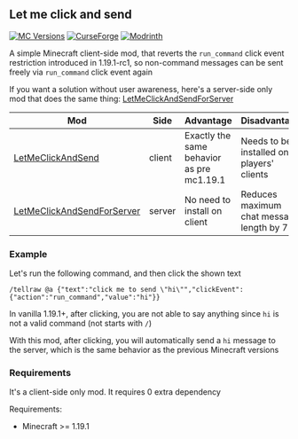 ## Let me click and send

[![MC Versions](https://cf.way2muchnoise.eu/versions/For%20MC_694888_all.svg)](https://www.curseforge.com/minecraft/mc-mods/let-me-click-and-send)
[![CurseForge](https://cf.way2muchnoise.eu/full_694888_downloads.svg)](https://www.curseforge.com/minecraft/mc-mods/let-me-click-and-send)
[![Modrinth](https://img.shields.io/modrinth/dt/pGbwwB5d?label=Modrinth%20Downloads)](https://modrinth.com/mod/letmeclickandsend)

A simple Minecraft client-side mod, that reverts the `run_command` click event restriction introduced in 1.19.1-rc1,
so non-command messages can be sent freely via `run_command` click event again

If you want a solution without user awareness, here's a server-side only mod that does the same thing:
[LetMeClickAndSendForServer](https://github.com/Fallen-Breath/LetMeClickAndSendForServer)

| Mod                                                                                       | Side   | Advantage                                 | Disadvantage                                  |
|-------------------------------------------------------------------------------------------|--------|-------------------------------------------|-----------------------------------------------|
| [LetMeClickAndSend](https://github.com/Fallen-Breath/LetMeClickAndSend)                   | client | Exactly the same behavior as pre mc1.19.1 | Needs to be installed on all players' clients |        
| [LetMeClickAndSendForServer](https://github.com/Fallen-Breath/LetMeClickAndSendForServer) | server | No need to install on client              | Reduces maximum chat message length by 7      |     

### Example

Let's run the following command, and then click the shown text

```
/tellraw @a {"text":"click me to send \"hi\"","clickEvent":{"action":"run_command","value":"hi"}}
```

In vanilla 1.19.1+, after clicking, you are not able to say anything since `hi` is not a valid command (not starts with `/`)

With this mod, after clicking, you will automatically send a `hi` message to the server, which is the same behavior as the previous Minecraft versions

### Requirements

It's a client-side only mod. It requires 0 extra dependency

Requirements:

- Minecraft >= 1.19.1
